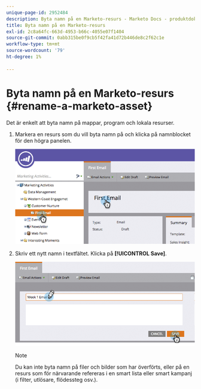 ```yaml
---
unique-page-id: 2952484
description: Byta namn på en Marketo-resurs - Marketo Docs - produktdokumentation
title: Byta namn på en Marketo-resurs
exl-id: 2c8a64fc-663d-4953-b66c-4055e07f1404
source-git-commit: 0abb315be0f9cb5f42fa41d72b446de8c2f62c1e
workflow-type: tm+mt
source-wordcount: '79'
ht-degree: 1%

---
```


# Byta namn på en Marketo-resurs {#rename-a-marketo-asset}

Det är enkelt att byta namn på mappar, program och lokala resurser.

1. Markera en resurs som du vill byta namn på och klicka på namnblocket för den högra panelen.

   ![](assets/image2015-4-10-17-19-48.png)

1. Skriv ett nytt namn i textfältet. Klicka på **[!UICONTROL Save]**.

   ![](assets/image2015-4-10-17-3a19-3a33.png)

   >[!NOTE]
   >
   >Du kan inte byta namn på filer och bilder som har överförts, eller på en resurs som för närvarande refereras i en smart lista eller smart kampanj (i filter, utlösare, flödessteg osv.).
